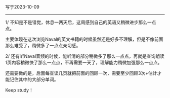 写于2023-10-09

-----

1/  不知是不是错觉，休息一两天后，这周感到自己的英语又稍微进步那么一点点。

主要体现在这次浏览Naval的英文书籍的时候虽然还是好多不理解，但是不像前面那么难受了，稍微多了一点点亲切感。

2/ 还有听Naval音频的时候，能听清的部分稍微多了那么一点点，再就是查询朗读1页内容稍微快了那么一点点，不再需要一天了，理解能力稍微加强那么一点点。

还需要做的是，后面每查读几页就把前面的回顾一次，需要至少回顾3次+估计才能记住其中的大部分单词。

Keep study！
